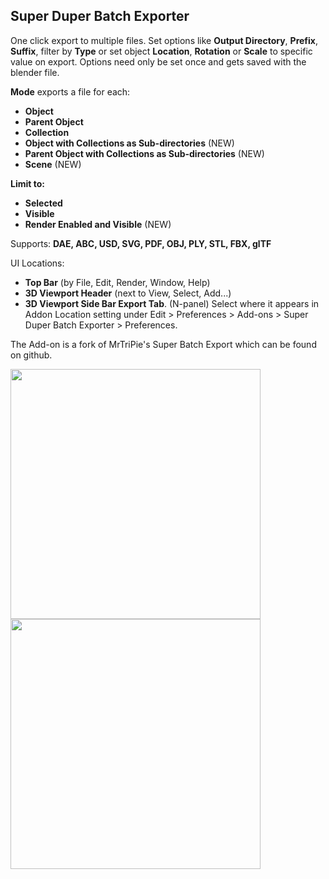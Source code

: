## Super Duper Batch Exporter
One click export to multiple files. Set options like **Output Directory**, **Prefix**, **Suffix**, filter by **Type** or set object **Location**, **Rotation** or **Scale** to specific value on export. Options need only be set once and gets saved with the blender file.

**Mode** exports a file for each:
- **Object**
- **Parent Object**
- **Collection**
- **Object with Collections as Sub-directories**    (NEW)
- **Parent Object with Collections as Sub-directories**   (NEW)
- **Scene**  (NEW)


**Limit to:**
- **Selected**
- **Visible**
- **Render Enabled and Visible**  (NEW)

Supports: **DAE, ABC, USD, SVG, PDF, OBJ, PLY, STL, FBX, glTF**

UI Locations:
- **Top Bar** (by File, Edit, Render, Window, Help)
- **3D Viewport Header** (next to View, Select, Add...)
- **3D Viewport Side Bar Export Tab**. (N-panel)
Select where it appears in Addon Location setting under Edit > Preferences > Add-ons > Super Duper Batch Exporter > Preferences.


The Add-on is a fork of MrTriPie's Super Batch Export which can be found on github.

<img src="https://user-images.githubusercontent.com/65431647/147272597-7ed290c6-51b4-4afa-a8ee-ee4661330825.png" height="400"/> <img src="https://user-images.githubusercontent.com/65431647/147272883-0c8c10d7-062f-4737-8522-55a3c51c5c50.png" height="400"/>
